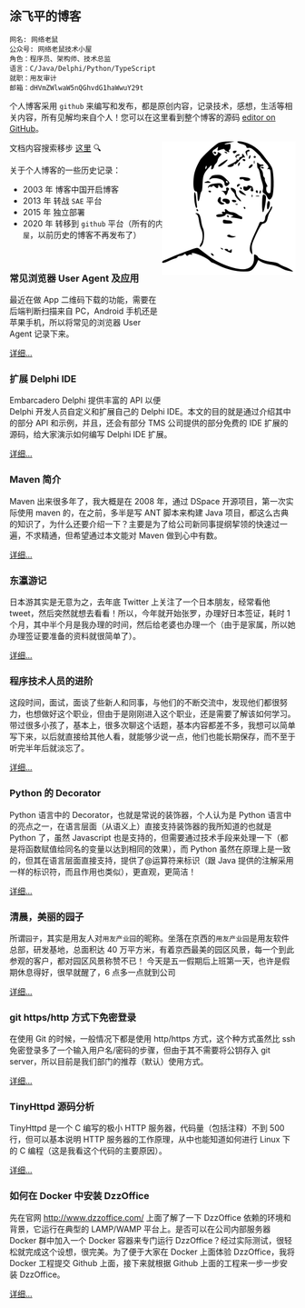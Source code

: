 ## 涂飞平的博客

```
网名: 网络老鼠
公众号: 网络老鼠技术小屋
角色：程序员、架构师、技术总监
语言：C/Java/Delphi/Python/TypeScript
就职：用友审计
邮箱：dHVmZWlwaW5nQGhvdG1haWwuY29t
```

个人博客采用 `github` 来编写和发布，都是原创内容，记录技术，感想，生活等相关内容，所有见解均来自个人！您可以在这里看到整个博客的源码 [editor on GitHub](https://github.com/tufeiping/tufeiping.github.io/edit/master/README.md)。

文档内容搜索移步 <a href="https://sourcegraph.com/github.com/tufeiping/tufeiping.github.io" target="_blank">这里<a> 🔍

关于个人博客的一些历史记录：

- 2003 年 博客中国开启博客
- 2013 年 转战 `SAE` 平台
- 2015 年 独立部署
- 2020 年 转移到 `github` 平台（所有的内容均同步来自公众号 `网络老鼠技术小屋`，以前历史的博客不再发布了）

<p style="position: relative;float: right;top: -202px;">
<!--
<img src="http://store.tufeiping.cn/Header.jpg" alt="Header.jpg">
-->
<img src="./Header.svg"/>
</p>
<br/>

### 常见浏览器 User Agent 及应用

最近在做 App 二维码下载的功能，需要在后端判断扫描来自 PC，Android 手机还是苹果手机，所以将常见的浏览器 User Agent 记录下来。

[详细...](http://www.tufeiping.cn/2019/UserAgent)

### 扩展 Delphi IDE

Embarcadero Delphi 提供丰富的 API 以便 Delphi 开发人员自定义和扩展自己的 Delphi IDE。本文的目的就是通过介绍其中的部分 API 和示例，并且，还会有部分 TMS 公司提供的部分免费的 IDE 扩展的源码，给大家演示如何编写 Delphi IDE 扩展。

[详细...](http://www.tufeiping.cn/2019/DelphiIDE)

### Maven 简介

Maven 出来很多年了，我大概是在 2008 年，通过 DSpace 开源项目，第一次实际使用 maven 的，在之前，多半是写 ANT 脚本来构建 Java 项目，都这么古典的知识了，为什么还要介绍一下？主要是为了给公司新同事提纲挈领的快速过一遍，不求精通，但希望通过本文能对 Maven 做到心中有数。

[详细...](http://www.tufeiping.cn/2018/Maven)

### 东瀛游记

日本游其实是无意为之，去年底 Twitter 上关注了一个日本朋友，经常看他 tweet，然后突然就想去看看！所以，今年就开始张罗，办理好日本签证，耗时 1 个月，其中半个月是我办理的时间，然后给老婆也办理一个（由于是家属，所以她办理签证要准备的资料就很简单了）。

[详细...](http://www.tufeiping.cn/2019/japantravel)

### 程序技术人员的进阶

这段时间，面试，面谈了些新人和同事，与他们的不断交流中，发现他们都很努力，也想做好这个职业，但由于是刚刚进入这个职业，还是需要了解该如何学习。
带过很多小孩了，基本上，很多次聊这个话题，基本内容都差不多，我想可以简单写下来，以后就直接给其他人看，就能够少说一点，他们也能长期保存，而不至于听完半年后就淡忘了。

[详细...](http://www.tufeiping.cn/2019/ProgramerLife)

### Python 的 Decorator

Python 语言中的 Decorator，也就是常说的装饰器，个人认为是 Python 语言中的亮点之一，在语言层面（从语义上）直接支持装饰器的我所知道的也就是 Python 了，虽然 Javascript 也是支持的，但需要通过技术手段来处理一下（都是将函数赋值给同名的变量以达到相同的效果），而 Python 虽然在原理上是一致的，但其在语言层面直接支持，提供了@运算符来标识（跟 Java 提供的注解采用一样的标识符，而且作用也类似），更直观，更简洁！

[详细...](http://www.tufeiping.cn/2018/pythondecorator)

### 清晨，美丽的园子

所谓`园子`，其实是用友人对`用友产业园`的昵称。坐落在京西的`用友产业园`是用友软件总部，研发基地，总面积达 40 万平方米，有着京西最美的园区风景，每一个到此参观的客户，都对园区风景称赞不已！
今天是五一假期后上班第一天，也许是假期休息得好，很早就醒了，6 点多一点就到公司

[详细...](http://www.tufeiping.cn/2018/Yonyou)

### git https/http 方式下免密登录

在使用 Git 的时候，一般情况下都是使用 http/https 方式，这个种方式虽然比 ssh 免密登录多了一个输入用户名/密码的步骤，但由于其不需要将公钥存入 git server，所以目前是我们部门的推荐（默认）使用方式。

[详细...](http://www.tufeiping.cn/2019/gitauth)

### TinyHttpd 源码分析

TinyHttpd 是一个 C 编写的极小 HTTP 服务器，代码量（包括注释）不到 500 行，但可以基本说明 HTTP 服务器的工作原理，从中也能知道如何进行 Linux 下的 C 编程（这是我看这个代码的主要原因）。

[详细...](http://www.tufeiping.cn/2018/TinyHttpd)

### 如何在 Docker 中安装 DzzOffice

先在官网 http://www.dzzoffice.com/ 上面了解了一下 DzzOffice 依赖的环境和背景，它运行在典型的 LAMP/WAMP 平台上。是否可以在公司内部服务器 Docker 群中加入一个 Docker 容器来专门运行 DzzOffice？经过实际测试，很轻松就完成这个设想，很完美。为了便于大家在 Docker 上面体验 DzzOffice，我将 Docker 工程提交 Github 上面，接下来就根据 Github 上面的工程来一步一步安装 DzzOffice。

[详细...](http://www.tufeiping.cn/2014/dockerdizz)
